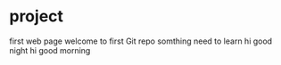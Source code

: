 # project
first  web page
welcome to first Git repo
somthing  need to learn
hi good night
hi good morning
